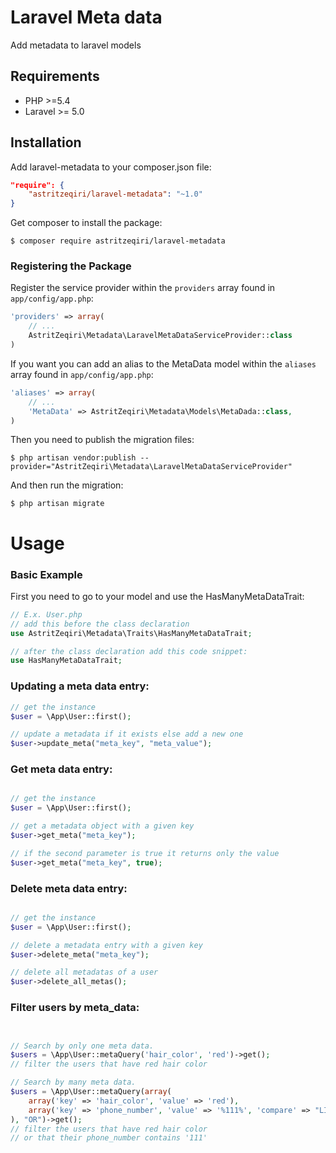 # Laravel Meta data

Add metadata to laravel models

## Requirements

- PHP >=5.4
- Laravel >= 5.0


## Installation

Add laravel-metadata to your composer.json file:

```json
"require": {
    "astritzeqiri/laravel-metadata": "~1.0"
}
```

Get composer to install the package:

```
$ composer require astritzeqiri/laravel-metadata
```

### Registering the Package

Register the service provider within the `providers` array found in `app/config/app.php`:

```php
'providers' => array(
    // ...
    AstritZeqiri\Metadata\LaravelMetaDataServiceProvider::class
)
```

If you want you can add an alias to the MetaData model within the `aliases` array found in `app/config/app.php`:


```php
'aliases' => array(
    // ...
    'MetaData' => AstritZeqiri\Metadata\Models\MetaDada::class,
)
```

Then you need to publish the migration files:

```
$ php artisan vendor:publish --provider="AstritZeqiri\Metadata\LaravelMetaDataServiceProvider"
```

And then run the migration:

```
$ php artisan migrate
```

# Usage

### Basic Example

First you need to go to your model and use the HasManyMetaDataTrait:

```php
// E.x. User.php
// add this before the class declaration
use AstritZeqiri\Metadata\Traits\HasManyMetaDataTrait;

// after the class declaration add this code snippet:
use HasManyMetaDataTrait;
```

### Updating a meta data entry:

```php
// get the instance
$user = \App\User::first();

// update a metadata if it exists else add a new one
$user->update_meta("meta_key", "meta_value");

```

### Get meta data entry:

```php

// get the instance
$user = \App\User::first();

// get a metadata object with a given key
$user->get_meta("meta_key");

// if the second parameter is true it returns only the value
$user->get_meta("meta_key", true);
```

### Delete meta data entry:

```php

// get the instance
$user = \App\User::first();

// delete a metadata entry with a given key
$user->delete_meta("meta_key");

// delete all metadatas of a user
$user->delete_all_metas();

```


### Filter users by meta_data:

```php


// Search by only one meta data.
$users = \App\User::metaQuery('hair_color', 'red')->get();
// filter the users that have red hair color

// Search by many meta data.
$users = \App\User::metaQuery(array(
	array('key' => 'hair_color', 'value' => 'red'),
	array('key' => 'phone_number', 'value' => '%111%', 'compare' => "LIKE")
), "OR")->get();
// filter the users that have red hair color
// or that their phone_number contains '111'

```
